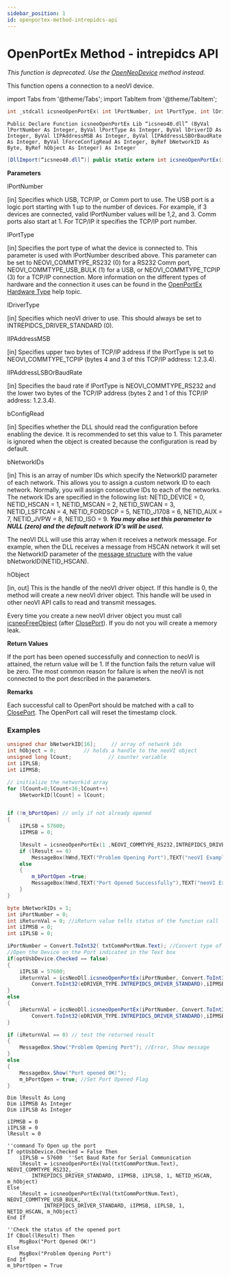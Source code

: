 ```yaml
---
sidebar_position: 1
id: openportex-method-intrepidcs-api
---
```


# OpenPortEx Method - intrepidcs API

_This function is deprecated. Use the_ [_OpenNeoDevice_](../../basic-functions-overview-intrepidcs-api/openneodevice-method-intrepidcs-api) _method instead._

This function opens a connection to a neoVI device.

import Tabs from '@theme/Tabs';
import TabItem from '@theme/TabItem';

<Tabs>
<TabItem value="cpp" label="C/C++ Declare" default>

```cpp
int _stdcall icsneoOpenPortEx( int lPortNumber, int lPortType, int lDriverType, int lIPAddressMSB, int lIPAddressLSBOrBaudRate, int bConfigRead, unsigned char * bNetworkID, int * hObject);
```
</TabItem>

<TabItem value="vbnet" label="Visual Basic .NET Declare">

```vbnet
Public Declare Function icsneoOpenPortEx Lib “icsneo40.dll” (ByVal lPortNumber As Integer, ByVal lPortType As Integer, ByVal lDriverID As Integer, ByVal lIPAddressMSB As Integer, ByVal lIPAddressLSBOrBaudRate As Integer, ByVal lForceConfigRead As Integer, ByRef bNetworkID As Byte, ByRef hObject As Integer) As Integer
```
</TabItem>

<TabItem value="c#" label="C# Declare">

```csharp
[DllImport(“icsneo40.dll”)] public static extern int icsneoOpenPortEx(int lPortNumber, int lPortType, int lDriverID,int lIPAddressMSB, int lIPAddressLSBOrBaudRate, int lForceConfigRead, ref byte bNetworkID,ref int hObject);
```
</TabItem>
</Tabs>

**Parameters**

lPortNumber

\[in] Specifies which USB, TCP/IP, or Comm port to use. The USB port is a logic port starting with 1 up to the number of devices. For example, if 3 devices are connected, valid lPortNumber values will be 1,2, and 3. Comm ports also start at 1. For TCP/IP it specifies the TCP/IP port number.

lPortType

\[in] Specifies the port type of what the device is connected to. This parameter is used with lPortNumber described above. This parameter can be set to NEOVI\_COMMTYPE\_RS232 (0) for a RS232 Comm port, NEOVI\_COMMTYPE\_USB\_BULK (1) for a USB, or NEOVI\_COMMTYPE\_TCPIP (3) for a TCP/IP connection. More information on the different types of hardware and the connection it uses can be found in the [OpenPortEx Hardware Type](openportex-hardware-type-information-intrepidcs-api) help topic.

lDriverType

\[in] Specifies which neoVI driver to use. This should always be set to INTREPIDCS\_DRIVER\_STANDARD (0).

lIPAddressMSB

\[in] Specifies upper two bytes of TCP/IP address if the lPortType is set to NEOVI\_COMMTYPE\_TCPIP (bytes 4 and 3 of this TCP/IP address: 1.2.3.4).

lIPAddressLSBOrBaudRate

\[in] Specifies the baud rate if lPortType is NEOVI\_COMMTYPE\_RS232 and the lower two bytes of the TCP/IP address (bytes 2 and 1 of this TCP/IP address: 1.2.3.4).

bConfigRead

\[in] Specifies whether the DLL should read the configuration before enabling the device. It is recommended to set this value to 1. This parameter is ignored when the object is created because the configuration is read by default.

bNetworkIDs

\[in] This is an array of number IDs which specify the NetworkID parameter of each network. This allows you to assign a custom network ID to each network. Normally, you will assign consecutive IDs to each of the networks. The network IDs are specified in the following list: NETID\_DEVICE = 0, NETID\_HSCAN = 1, NETID\_MSCAN = 2, NETID\_SWCAN = 3, NETID\_LSFTCAN = 4, NETID\_FORDSCP = 5, NETID\_J1708 = 6, NETID\_AUX = 7, NETID\_JVPW = 8, NETID\_ISO = 9. _**You may also set this parameter to NULL (zero) and the default network ID’s will be used.**_

The neoVI DLL will use this array when it receives a network message. For example, when the DLL receives a message from HSCAN network it will set the NetworkID parameter of the [message structure](../../structures-types-and-defines-overview-intrepidcs-api/setting-structures-overview-intrepidcs-api/message-structures-neovi-api) with the value bNetworkID(NETID\_HSCAN).

hObject

\[in, out] This is the handle of the neoVI driver object. If this handle is 0, the method will create a new neoVI driver object. This handle will be used in other neoVI API calls to read and transmit messages.

Every time you create a new neoVI driver object you must call [icsneoFreeObject](../../basic-functions-overview-intrepidcs-api/freeobject-method-intrepidcs-api) (after [ClosePort](../../basic-functions-overview-intrepidcs-api/closeport-method-intrepidcs-api)). If you do not you will create a memory leak.

**Return Values**

If the port has been opened successfully and connection to neoVI is attained, the return value will be 1. If the function fails the return value will be zero. The most common reason for failure is when the neoVI is not connected to the port described in the parameters.

**Remarks**

Each successful call to OpenPort should be matched with a call to [ClosePort](../../basic-functions-overview-intrepidcs-api/closeport-method-intrepidcs-api). The OpenPort call will reset the timestamp clock.

### Examples

<Tabs>
<TabItem value="cpp" label="C/C++ Example" default>

```cpp
unsigned char bNetworkID[16];     // array of network ids
int hObject = 0;         // holds a handle to the neoVI object
unsigned long lCount;            // counter variable
int iIPLSB;
int iIPMSB;

// initialize the networkid array
for (lCount=0;lCount<16;lCount++)
    bNetworkID[lCount] = lCount;


if (!m_bPortOpen) // only if not already opened
{
    iIPLSB = 57600;
    iIPMSB = 0;

    lResult = icsneoOpenPortEx(1 ,NEOVI_COMMTYPE_RS232,INTREPIDCS_DRIVER_STANDARD,iIPMSB,iIPLSB,1,bNetworkID,&hObject);
    if (lResult == 0)
        MessageBox(hWnd,TEXT("Problem Opening Port"),TEXT("neoVI Example"),0);
    else
    {
        m_bPortOpen =true;
        MessageBox(hWnd,TEXT("Port Opened Successfully"),TEXT("neoVI Example"),0);
    }
}
```
</TabItem>

<TabItem value="c#" label="C# Example">

```csharp
byte bNetworkIDs = 1;
int iPortNumber = 0;
int iReturnVal = 0; //iReturn value tells status of the function call
int iIPMSB = 0;
int iIPLSB = 0;

iPortNumber = Convert.ToInt32( txtCommPortNum.Text); //Convert type of Textbox Value
//Open the Device on the Port indicated in the Text box
if(optUsbDevice.Checked == false)
{
    iIPLSB = 57600;
    iReturnVal = icsNeoDll.icsneoOpenPortEx(iPortNumber, Convert.ToInt32(ePORT_TYPE.NEOVI_COMMTYPE_RS232),
        Convert.ToInt32(eDRIVER_TYPE.INTREPIDCS_DRIVER_STANDARD),iIPMSB ,iIPLSB,1, ref bNetworkIDs,     ref m_hObject);
}
else
{
    iReturnVal = icsNeoDll.icsneoOpenPortEx(iPortNumber, Convert.ToInt32(ePORT_TYPE.NEOVI_COMMTYPE_USB_BULK ),
        Convert.ToInt32(eDRIVER_TYPE.INTREPIDCS_DRIVER_STANDARD),iIPMSB , iIPLSB, 1, ref    bNetworkIDs,ref m_hObject);
}

if (iReturnVal == 0) // test the returned result
{
    MessageBox.Show("Problem Opening Port"); //Error, Show message
}
else
{
    MessageBox.Show("Port opened OK!");
    m_bPortOpen = true; //Set Port Opened Flag
}
```
</TabItem>

<TabItem value="vbnet" label="Visual Basic .NET Example">

```vbnet
Dim lResult As Long
Dim iIPMSB As Integer
Dim iIPLSB As Integer

iIPMSB = 0
iIPLSB = 0
lResult = 0

''command To Open up the port
If optUsbDevice.Checked = False Then
    iIPLSB = 57600  ''Set Baud Rate for Serial Communication
    lResult = icsneoOpenPortEx(Val(txtCommPortNum.Text), NEOVI_COMMTYPE_RS232, _
        INTREPIDCS_DRIVER_STANDARD, iIPMSB, iIPLSB, 1, NETID_HSCAN, m_hObject)
Else
    lResult = icsneoOpenPortEx(Val(txtCommPortNum.Text), NEOVI_COMMTYPE_USB_BULK, _
            INTREPIDCS_DRIVER_STANDARD, iIPMSB, iIPLSB, 1, NETID_HSCAN, m_hObject)
End If

''Check the status of the opened port
If CBool(lResult) Then
    MsgBox("Port Opened OK!")
Else
    MsgBox("Problem Opening Port")
End If
m_bPortOpen = True
```
</TabItem>
</Tabs>
